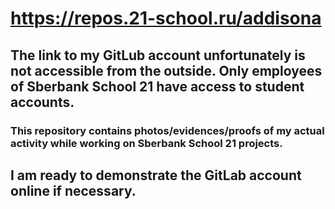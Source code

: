 # https://repos.21-school.ru/addisona

## The link to my GitLub account unfortunately is not accessible from the outside. Only employees of Sberbank School 21 have access to student accounts.

### This repository contains photos/evidences/proofs of my actual activity while working on Sberbank School 21 projects.

## I am ready to demonstrate the GitLab account online if necessary.
